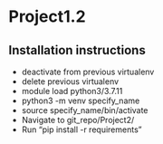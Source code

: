 # Project1.2

## Installation instructions
- deactivate from previous virtualenv
- delete previous virtualenv
- module load python3/3.7.11
- python3 -m venv specify_name
- source specify_name/bin/activate
- Navigate to git_repo/Project2/
- Run “pip install -r requirements”
